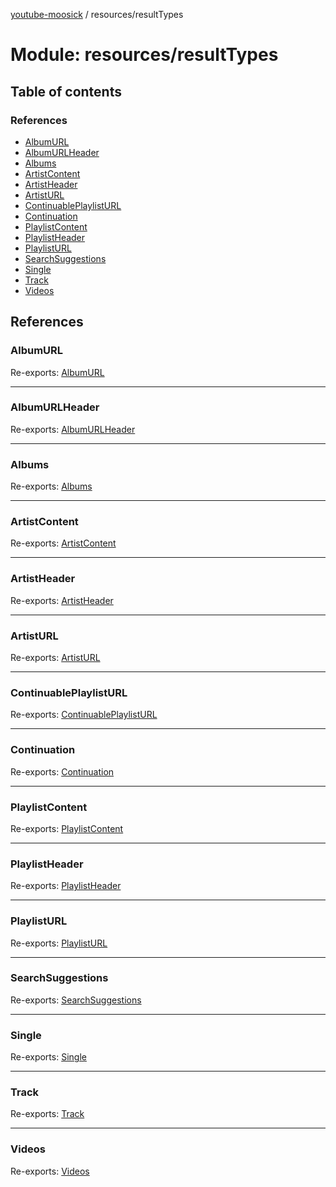 [youtube-moosick](../README.md) / resources/resultTypes

# Module: resources/resultTypes

## Table of contents

### References

- [AlbumURL](resources_resultTypes.md#albumurl)
- [AlbumURLHeader](resources_resultTypes.md#albumurlheader)
- [Albums](resources_resultTypes.md#albums)
- [ArtistContent](resources_resultTypes.md#artistcontent)
- [ArtistHeader](resources_resultTypes.md#artistheader)
- [ArtistURL](resources_resultTypes.md#artisturl)
- [ContinuablePlaylistURL](resources_resultTypes.md#continuableplaylisturl)
- [Continuation](resources_resultTypes.md#continuation)
- [PlaylistContent](resources_resultTypes.md#playlistcontent)
- [PlaylistHeader](resources_resultTypes.md#playlistheader)
- [PlaylistURL](resources_resultTypes.md#playlisturl)
- [SearchSuggestions](resources_resultTypes.md#searchsuggestions)
- [Single](resources_resultTypes.md#single)
- [Track](resources_resultTypes.md#track)
- [Videos](resources_resultTypes.md#videos)

## References

### AlbumURL

Re-exports: [AlbumURL](../classes/index.AlbumURL.md)

___

### AlbumURLHeader

Re-exports: [AlbumURLHeader](../classes/index.AlbumURLHeader.md)

___

### Albums

Re-exports: [Albums](../classes/index.Albums.md)

___

### ArtistContent

Re-exports: [ArtistContent](../classes/index.ArtistContent.md)

___

### ArtistHeader

Re-exports: [ArtistHeader](../classes/index.ArtistHeader.md)

___

### ArtistURL

Re-exports: [ArtistURL](../classes/index.ArtistURL.md)

___

### ContinuablePlaylistURL

Re-exports: [ContinuablePlaylistURL](../classes/index.ContinuablePlaylistURL.md)

___

### Continuation

Re-exports: [Continuation](../interfaces/index.Continuation.md)

___

### PlaylistContent

Re-exports: [PlaylistContent](../classes/index.PlaylistContent.md)

___

### PlaylistHeader

Re-exports: [PlaylistHeader](../classes/index.PlaylistHeader.md)

___

### PlaylistURL

Re-exports: [PlaylistURL](../classes/index.PlaylistURL.md)

___

### SearchSuggestions

Re-exports: [SearchSuggestions](../classes/index.SearchSuggestions.md)

___

### Single

Re-exports: [Single](../classes/index.Single.md)

___

### Track

Re-exports: [Track](../classes/index.Track.md)

___

### Videos

Re-exports: [Videos](../classes/index.Videos.md)
